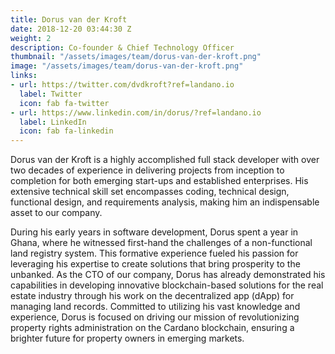 ```yaml
---
title: Dorus van der Kroft
date: 2018-12-20 03:44:30 Z
weight: 2
description: Co-founder & Chief Technology Officer
thumbnail: "/assets/images/team/dorus-van-der-kroft.png"
image: "/assets/images/team/dorus-van-der-kroft.png"
links:
- url: https://twitter.com/dvdkroft?ref=landano.io
  label: Twitter
  icon: fab fa-twitter
- url: https://www.linkedin.com/in/dorus/?ref=landano.io
  label: LinkedIn
  icon: fab fa-linkedin
---
```


Dorus van der Kroft is a highly accomplished full stack developer with over two decades of experience in delivering projects from inception to completion for both emerging start-ups and established enterprises. His extensive technical skill set encompasses coding, technical design, functional design, and requirements analysis, making him an indispensable asset to our company.

During his early years in software development, Dorus spent a year in Ghana, where he witnessed first-hand the challenges of a non-functional land registry system. This formative experience fueled his passion for leveraging his expertise to create solutions that bring prosperity to the unbanked. As the CTO of our company, Dorus has already demonstrated his capabilities in developing innovative blockchain-based solutions for the real estate industry through his work on the decentralized app (dApp) for managing land records. Committed to utilizing his vast knowledge and experience, Dorus is focused on driving our mission of revolutionizing property rights administration on the Cardano blockchain, ensuring a brighter future for property owners in emerging markets.